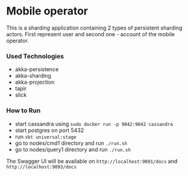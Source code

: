 Mobile operator
===========================
This is a sharding application containing 2 types of persistent sharding actors.
First represent user and second one - account of the mobile operator.

### Used Technologies
<ul>
    <li>akka-persistence</li>
    <li>akka-sharding</li>
    <li>akka-projection</li>
    <li>tapir</li>
    <li>slick</li>
</ul>

### How to Run
<ul>
    <li>start cassandra using <code>sudo docker run -p 9042:9042 cassandra</code></li>
    <li>start postgres on port 5432</li>
    <li>run <code>sbt universal:stage</code></li>
    <li>go to nodes/cmd1 directory and run <code>./run.sh</code></li>
    <li>go to nodes/query1 directory and run <code>./run.sh</code></li>
</ul>
The Swagger UI will be available on <code>http://localhost:9091/docs</code> and <code>http://localhost:9093/docs</code>
